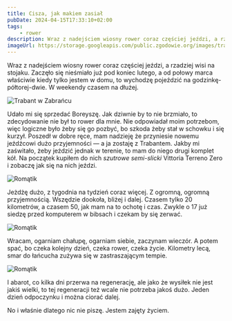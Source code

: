 ```yaml
---
title: Cisza, jak makiem zasiał
pubDate: 2024-04-15T17:33:10+02:00
tags:
    - rower
description: Wraz z nadejściem wiosny rower coraz częściej jeździ, a rzadziej wisi na stojaku. Zaczęło się nieśmiało już pod koniec lutego, a od połowy marca właściwie kiedy tylko jestem w domu, to wychodzę pojeździć na godzinkę-półtorej-dwie. W weekendy czasem na dłużej.
imageUrl: https://storage.googleapis.com/public.zgodowie.org/images/trabant-w-zabrancu.jpg
---
```


Wraz z nadejściem wiosny rower coraz częściej jeździ, a rzadziej wisi na stojaku. Zaczęło się nieśmiało już pod koniec lutego, a od połowy marca właściwie kiedy tylko jestem w domu, to wychodzę pojeździć na godzinkę-półtorej-dwie. W weekendy czasem na dłużej.

![Trabant w Zabrańcu](https://storage.googleapis.com/public.zgodowie.org/images/trabant-w-zabrancu.jpg)

Udało mi się sprzedać Boreyszę. Jak dziwnie by to nie brzmiało, to zdecydowanie nie był to rower dla mnie. Nie odpowiadał moim potrzebom, więc logiczne było żeby się go pozbyć, bo szkoda żeby stał w schowku i się kurzył. Poszedł w dobre ręce, mam nadzieję że przyniesie nowemu jeźdźcowi dużo przyjemności &mdash; a ja zostaję z Trabantem. Jakby mi zaświtało, żeby jeździć jednak w terenie, to mam do niego drugi komplet kół. Na początek kupiłem do nich _szutrowe semi-slicki_ Vittoria Terreno Zero i zobaczę jak się na nich jeździ.

![Romątik](https://storage.googleapis.com/public.zgodowie.org/images/romantik-1.jpg)

Jeżdżę dużo, z tygodnia na tydzień coraz więcej. Z ogromną, ogromną przyjemnością. Wszędzie dookoła, bliżej i dalej. Czasem tylko 20 kilometrów, a czasem 50, jak mam na to ochotę i czas. Zwykle o 17 już siedzę przed komputerem w bibsach i czekam by się zerwać.

![Romątik](https://storage.googleapis.com/public.zgodowie.org/images/romantik-2.jpg)

Wracam, ogarniam chałupę, ogarniam siebie, zaczynam wieczór. A potem spać, bo czeka kolejny dzień, czeka rower, czeka życie. Kilometry lecą, smar do łańcucha zużywa się w zastraszającym tempie.

![Romątik](https://storage.googleapis.com/public.zgodowie.org/images/romantik-3.jpg)

I abarot, co kilka dni przerwa na regenerację, ale jako że wysiłek nie jest jakiś wielki, to tej regeneracji też wcale nie potrzeba jakoś dużo. Jeden dzień odpoczynku i można ciorać dalej.

No i właśnie dlatego nic nie piszę. Jestem zajęty życiem.
